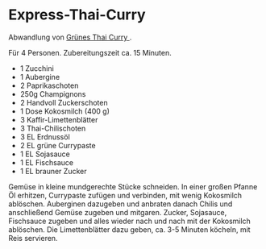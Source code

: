 Express-Thai-Curry
==================

Abwandlung von [Grünes Thai Curry
](https://github.com/SirPepe/Rezepte/blob/master/Hauptgerichte/Thai%20Curry%20(gr%C3%BCn).md).

Für 4 Personen. Zubereitungszeit ca. 15 Minuten.

* 1 Zucchini
* 1 Aubergine
* 2 Paprikaschoten
* 250g Champignons
* 2 Handvoll Zuckerschoten
* 1 Dose Kokosmilch (400 g)
* 3 Kaffir-Limettenblätter
* 3 Thai-Chilischoten
* 3 EL Erdnussöl
* 2 EL grüne Currypaste
* 1 EL Sojasauce
* 1 EL Fischsauce
* 1 EL brauner Zucker

Gemüse in kleine mundgerechte Stücke schneiden. In einer großen Pfanne Öl erhitzen, Currypaste zufügen und verbinden, mit wenig Kokosmilch ablöschen. Auberginen dazugeben und anbraten danach Chilis und anschließend Gemüse zugeben und mitgaren. Zucker, Sojasauce, Fischsauce zugeben und alles wieder nach und nach mit der Kokosmilch ablöschen. Die Limettenblätter dazu geben, ca. 3-5 Minuten köcheln, mit Reis servieren.